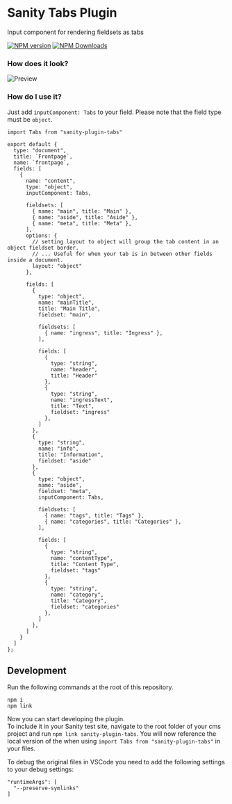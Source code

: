 # Sanity Tabs Plugin

Input component for rendering fieldsets as tabs

[![NPM version](https://img.shields.io/npm/v/sanity-plugin-tabs?style=for-the-badge)](https://www.npmjs.com/package/sanity-plugin-tabs) [![NPM Downloads](https://img.shields.io/npm/dw/sanity-plugin-tabs?style=for-the-badge)](https://www.npmjs.com/package/sanity-plugin-tabs)

### How does it look?

![Preview](/images/previews.png?raw=true "Preview")

### How do I use it?

Just add `inputComponent: Tabs` to your field. Please note that the field type must be `object`.

```
import Tabs from "sanity-plugin-tabs"

export default {
  type: "document",
  title: `Frontpage`,
  name: `frontpage`,
  fields: [
    {
      name: "content",
      type: "object",
      inputComponent: Tabs,

      fieldsets: [
        { name: "main", title: "Main" },
        { name: "aside", title: "Aside" },
        { name: "meta", title: "Meta" },
      ],
      options: {
        // setting layout to object will group the tab content in an object fieldset border.
        // ... Useful for when your tab is in between other fields inside a document.
        layout: "object"
      },

      fields: [
        {
          type: "object",
          name: "mainTitle",
          title: "Main Title",
          fieldset: "main",

          fieldsets: [
            { name: "ingress", title: "Ingress" },
          ],

          fields: [
            {
              type: "string",
              name: "header",
              title: "Header"
            },
            {
              type: "string",
              name: "ingressText",
              title: "Text",
              fieldset: "ingress"
            },
          ]
        },
        {
          type: "string",
          name: "info",
          title: "Information",
          fieldset: "aside"
        },
        {
          type: "object",
          name: "aside",
          fieldset: "meta",
          inputComponent: Tabs,

          fieldsets: [
            { name: "tags", title: "Tags" },
            { name: "categories", title: "Categories" },
          ],

          fields: [
            {
              type: "string",
              name: "contentType",
              title: "Content Type",
              fieldset: "tags"
            },
            {
              type: "string",
              name: "category",
              title: "Category",
              fieldset: "categories"
            },
          ]
        },
      ]
    }
  ]
};
```

## Development
Run the following commands at the root of this repository.

```
npm i
npm link
```

Now you can start developing the plugin.  
To include it in your Sanity test site, navigate to the root folder of your cms project and run `npm link sanity-plugin-tabs`. You will now reference the local version of the when using `import Tabs from "sanity-plugin-tabs"` in your files.  

To debug the original files in VSCode you need to add the following settings to your debug settings:

```
"runtimeArgs": [
  "--preserve-symlinks"
]
```